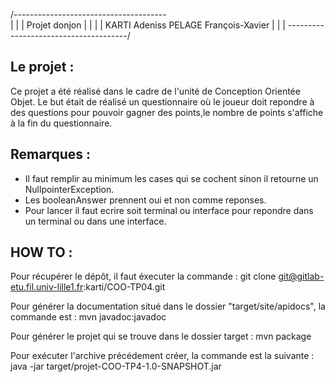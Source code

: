 /--------------------------------------\
|                                        |
|             Projet donjon              |
|                                        |
|   KARTI Adeniss PELAGE François-Xavier |
|                                        |
\--------------------------------------/


## Le projet :

  Ce projet a été réalisé dans le cadre de l'unité de Conception Orientée Objet.
Le but était de réalisé un questionnaire où le joueur doit repondre à des questions pour pouvoir gagner des points,le nombre de points s'affiche à la fin du questionnaire.


## Remarques :
- Il faut remplir au minimum les cases qui se cochent sinon il retourne un NullpointerException.
- Les booleanAnswer prennent oui et non comme reponses.
- Pour lancer il faut ecrire soit terminal ou interface pour repondre dans un terminal ou dans une interface.

## HOW TO :

   Pour récupérer le dépôt, il faut éxecuter la commande :
git clone git@gitlab-etu.fil.univ-lille1.fr:karti/COO-TP04.git

   Pour générer la documentation situé dans le dossier "target/site/apidocs", la commande est :
mvn javadoc:javadoc

   Pour générer le projet qui se trouve dans le dossier target :
mvn package

   Pour exécuter l'archive précédement créer, la commande est la suivante :
java -jar target/projet-COO-TP4-1.0-SNAPSHOT.jar
